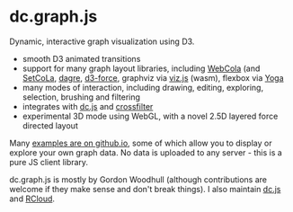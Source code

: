 # dc.graph.js

Dynamic, interactive graph visualization using D3.

* smooth D3 animated transitions
* support for many graph layout libraries, including [WebCola](http://marvl.infotech.monash.edu/webcola/) (and [SetCoLa](https://github.com/uwdata/setcola), [dagre](https://github.com/cpettitt/dagre), [d3-force](https://github.com/d3/d3-force), graphviz via [viz.js](https://github.com/mdaines/viz.js/) (wasm), flexbox via [Yoga](https://yogalayout.com/) 
* many modes of interaction, including drawing, editing, exploring, selection, brushing and filtering
* integrates with [dc.js](http://dc-js.github.io/dc.js/) and [crossfilter](http://crossfilter.github.io/crossfilter/)
* experimental 3D mode using WebGL, with a novel 2.5D layered force directed layout

Many [examples are on github.io](http://dc-js.github.io/dc.graph.js), some of which allow you to display or explore your own graph data. No data is uploaded to any server - this is a pure JS client library.

dc.graph.js is mostly by Gordon Woodhull (although contributions are welcome if they make sense and don't break things). I also maintain [dc.js](https://github.com/dc-js/dc.js) and [RCloud](https://github.com/att/rcloud).
